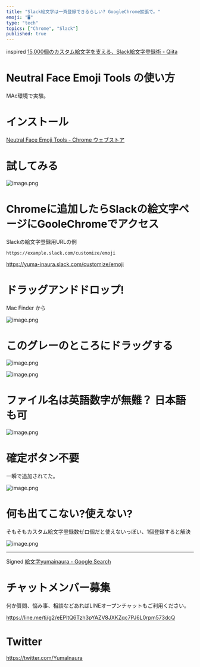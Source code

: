 ```yaml
---
title: "Slack絵文字は一斉登録できるらしい? GoogleChrome拡張で。"
emoji: "🖥"
type: "tech"
topics: ["Chrome", "Slack"]
published: true
---
```


inspired [15,000個のカスタム絵文字を支える、Slack絵文字登録術 - Qiita](https://qiita.com/hartmann16325/items/0788b898fae529b1876d)

# Neutral Face Emoji Tools の使い方

MAc環境で実験。

# インストール

[Neutral Face Emoji Tools - Chrome ウェブストア](https://chrome.google.com/webstore/detail/neutral-face-emoji-tools/anchoacphlfbdomdlomnbbfhcmcdmjej)

# 試してみる


![image.png](https://qiita-image-store.s3.amazonaws.com/0/89618/8029c6c8-319e-8f8e-14f7-5818d69790c3.png)

# Chromeに追加したらSlackの絵文字ページにGooleChromeでアクセス

Slackの絵文字登録用URLの例


`https://example.slack.com/customize/emoji`

https://yuma-inaura.slack.com/customize/emoji



# ドラッグアンドドロップ!

Mac Finder から

![image.png](https://qiita-image-store.s3.amazonaws.com/0/89618/68a346a2-d290-f2dc-7caa-5fa81bf5fbb7.png)

# このグレーのところにドラッグする

![image.png](https://qiita-image-store.s3.amazonaws.com/0/89618/9f0255a6-5cd3-8cb2-fd03-f65c8c87f8ab.png)


![image.png](https://qiita-image-store.s3.amazonaws.com/0/89618/860f1f7a-7243-7341-c6bb-d389d110b98f.png)

# ファイル名は英語数字が無難？ 日本語も可

![image.png](https://qiita-image-store.s3.amazonaws.com/0/89618/01bdfce2-0ea3-99c8-7ab8-fd768a082333.png)

# 確定ボタン不要

一瞬で追加されてた。

![image.png](https://qiita-image-store.s3.amazonaws.com/0/89618/663dca8d-5e46-90e5-2927-821f89db2569.png)



# 何も出てこない?使えない?

そもそもカスタム絵文字登録数ゼロ個だと使えないっぽい、1個登録すると解決

![image.png](https://qiita-image-store.s3.amazonaws.com/0/89618/66eac5d7-41dc-6515-527e-91a5e092da80.png)






---


Signed [絵文字yumainaura - Google Search](https://www.google.com/search?q=%E7%B5%B5%E6%96%87%E5%AD%97yumainaura&oq=%E7%B5%B5%E6%96%87%E5%AD%97yumainaura&aqs=chrome..69i57j69i59.2494j0j7&sourceid=chrome&ie=UTF-8)









<!-- Update From Qiita API -->

# チャットメンバー募集


何か質問、悩み事、相談などあればLINEオープンチャットもご利用ください。

https://line.me/ti/g2/eEPltQ6Tzh3pYAZV8JXKZqc7PJ6L0rpm573dcQ





# Twitter


https://twitter.com/YumaInaura


<!-- Update From Qiita API -->


